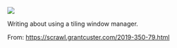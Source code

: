 ![](https://db-feed.s3.amazonaws.com/legacy/Screenshot_from_2019_12_16_19_32_07-1576542819183.png)

Writing about using a tiling window manager.

From: https://scrawl.grantcuster.com/2019-350-79.html